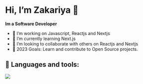 # Hi, I’m Zakariya 👋

**Im a Software Developer**


- 👀 I’m working on Javascript, Reactjs and Nextjs
- 🌱 I’m currently learning Next.js
- 💞️ I’m looking to collaborate with others on Reactjs and Nextjs
- 🥅 2023 Goals: Learn and contribute to Open Source
projects.


## 🧰 Languages and tools:

<img src="https://github.com/Zakariyacee/Zakariyacee/assets/103787498/5af7586f-4b36-45f4-8f25-985af5c3f3b3"/>
<!--
Zakariyacee/Zakariyacee is a ✨ special ✨ repository because its `README.md` (this file) appears on your GitHub profile.
You can click the Preview link to take a look at your changes.
-->
